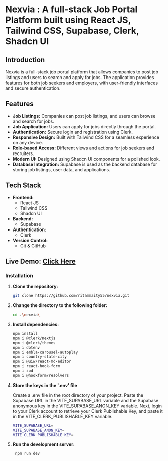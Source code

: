 # Nexvia : A full-stack Job Portal Platform built using React JS, Tailwind CSS, Supabase, Clerk, Shadcn UI

## Introduction

Nexvia is a full-stack job portal platform that allows companies to post job listings and users to search and apply for jobs. The application provides features for both job seekers and employers, with user-friendly interfaces and secure authentication.
## Features

- **Job Listings:** Companies can post job listings, and users can browse and search for jobs.
- **Job Application:** Users can apply for jobs directly through the portal.
- **Authentication:** Secure login and registration using Clerk.
- **Responsive Design:** Built with Tailwind CSS for a seamless experience on any device.
- **Role-based Access:** Different views and actions for job seekers and recruiters.
- **Modern UI:** Designed using Shadcn UI components for a polished look.
- **Database Integration:** Supabase is used as the backend database for storing job listings, user data, and applications.

## Tech Stack

- **Frontend:**
  - React JS
  - Tailwind CSS
  - Shadcn UI
- **Backend:**
  - Supabase
- **Authentication:**
  - Clerk
- **Version Control:**
  - Git & GitHub
 
## Live Demo: [Click Here](https://nexvia.vercel.app/)


### Installation

1. **Clone the repository:**

   ```bash
   git clone https://github.com/ritammaity55/nexvia.git
2. **Change the directory to the following folder:**
    ```bash
    cd .\nexvia\
3. **Install dependencies:**
    ```bash
    npm install
    npm i @clerk/nextjs
    npm i @clerk/themes
    npm i dotenv
    npm i embla-carousel-autoplay
    npm i country-state-city
    npm i @uiw/react-md-editor
    npm i react-hook-form
    npm i zod
    npm i @hookform/resolvers
4. **Store the keys in the '.env' file**

    Create a .env file in the root directory of your project. Paste the Supabase URL in the VITE_SUPABASE_URL variable and the Supabase anonymous key in the VITE_SUPABASE_ANON_KEY variable. Next, login to your Clerk account to retrieve your Clerk Publishable Key, and paste it in the VITE_CLERK_PUBLISHABLE_KEY variable.
    ```bash
    VITE_SUPABASE_URL=
    VITE_SUPABASE_ANON_KEY=
    VITE_CLERK_PUBLISHABLE_KEY=
5. **Run the development server:**
   ```bash
    npm run dev
